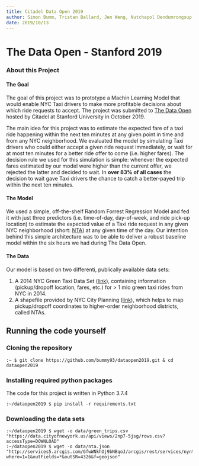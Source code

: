 ```yaml
---
title: Citadel Data Open 2019 
author: Simon Bumm, Tristan Ballard, Jen Weng, Nutchapol Dendumrongsup
date: 2019/10/13 
---
```


# The Data Open - Stanford 2019

### About this Project

#### The Goal

The goal of this project was to prototype a Machin Learning Model that would enable NYC Taxi drivers to make more profitable decisions about which ride requests to accept. The project was submitted to [The Data Open](https://www.citadel.com/careers/the-data-open/) hosted by Citadel at Stanford University in October 2019.
 
The main idea for this project was to estimate the expected fare of a taxi ride happening within the next ten minutes at any given point in time and from any NYC neighborhood. We evaluated the model by simulating Taxi drivers who could either accept a given ride request immediately, or wait for at most ten minutes for a better ride offer to come (i.e. higher fares). The decision rule we used for this simulation is simple: whenever the expected fares estimated by our model were higher than the current offer, we rejected the latter and decided to wait. In **over 83% of all cases** the decision to wait gave Taxi drivers the chance to catch a better-payed trip within the next ten minutes.
 
#### The Model

We used a simple, off-the-shelf Random Forrest Regression Model and fed it with just three predictors (i.e. time-of-day, day-of-week, and ride pick-up location) to estimate the expected value of a Taxi ride request in any given NYC neighborhood (short: [NTA](https://www1.nyc.gov/site/planning/data-maps/open-data/dwn-nynta.page)) at any given time of the day. Our intention behind this simple architecture was to be able to deliver a robust baseline model within the six hours we had during The Data Open.

#### The Data

Our model is based on two differenti, publically available data sets:

1) A 2014 NYC Green Taxi Data Set ([link]()), containing information (pickup/dropoff location, fares, etc.) for > 1 mio green taxi rides from NYC in 2014.
2) A shapefile provided by NYC City Planning ([link](https://www1.nyc.gov/site/planning/data-maps/open-data/dwn-nynta.page)), which helps to map pickup/dropoff coordinates to higher-order neighborhood districts, called NTAs.

## Running the code yourself

### Cloning the repository

```console
:~ $ git clone https://github.com/bummy93/dataopen2019.git & cd dataopen2019
```

### Installing required python packages

The code for this project is written in Python 3.7.4

```console
:~/dataopen2019 $ pip install -r requirements.txt
```

### Downloading the data sets

```console
:~/dataopen2019 $ wget -o data/green_trips.csv "https://data.cityofnewyork.us/api/views/2np7-5jsg/rows.csv?accessType=DOWNLOAD"
:~/dataopen2019 $ wget -o data/nta.json "http://services5.arcgis.com/GfwWNkhOj9bNBqoJ/arcgis/rest/services/nynta/FeatureServer/0/query?where=1=1&outFields=*&outSR=4326&f=geojson"


```
